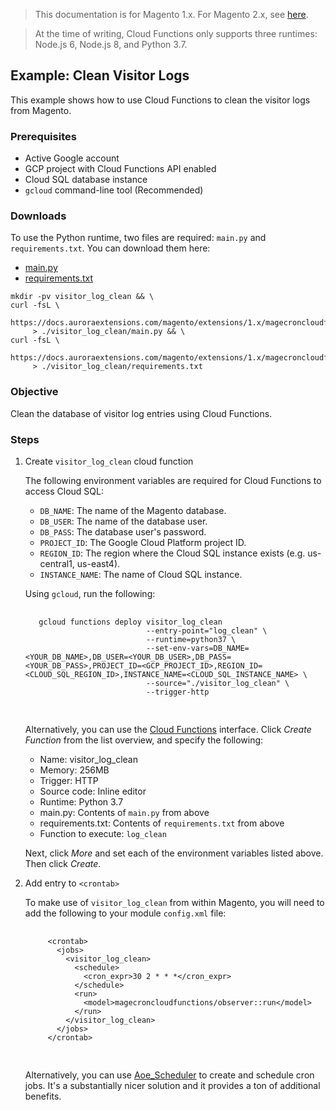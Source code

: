 <blockquote class="important">This documentation is for Magento 1.x. For Magento 2.x, see <a href="https://docs.auroraextensions.com/magento/extensions/2.x/magecroncloudfunctions/latest/">here</a>.</blockquote>

<blockquote class="notice">At the time of writing, Cloud Functions only supports three runtimes: Node.js 6, Node.js 8, and Python 3.7.</blockquote>

## Example: Clean Visitor Logs

This example shows how to use Cloud Functions to clean the visitor logs from Magento.

### Prerequisites

+ Active Google account
+ GCP project with Cloud Functions API enabled
+ Cloud SQL database instance
+ `gcloud` command-line tool (Recommended)

### Downloads

To use the Python runtime, two files are required: `main.py` and `requirements.txt`. You can download them here:

+ [main.py](https://docs.auroraextensions.com/magento/extensions/1.x/magecroncloudfunctions/latest/python/src/visitor_log_clean/main.py)
+ [requirements.txt](https://docs.auroraextensions.com/magento/extensions/1.x/magecroncloudfunctions/latest/python/src/visitor_log_clean/requirements.txt)

```
mkdir -pv visitor_log_clean && \
curl -fsL \
     https://docs.auroraextensions.com/magento/extensions/1.x/magecroncloudfunctions/latest/python/src/visitor_log_clean/main.py
     > ./visitor_log_clean/main.py && \
curl -fsL \
     https://docs.auroraextensions.com/magento/extensions/1.x/magecroncloudfunctions/latest/python/src/visitor_log_clean/requirements.txt
     > ./visitor_log_clean/requirements.txt
```

### Objective

Clean the database of visitor log entries using Cloud Functions.

### Steps

1. Create `visitor_log_clean` cloud function

    The following environment variables are required for Cloud Functions to access Cloud SQL:

    + `DB_NAME`: The name of the Magento database.
    + `DB_USER`: The name of the database user.
    + `DB_PASS`: The database user's password.
    + `PROJECT_ID`: The Google Cloud Platform project ID.
    + `REGION_ID`: The region where the Cloud SQL instance exists (e.g. us-central1, us-east4).
    + `INSTANCE_NAME`: The name of Cloud SQL instance.

    Using `gcloud`, run the following:

    <pre>
      <code>
      gcloud functions deploy visitor_log_clean
                              --entry-point="log_clean" \
                              --runtime=python37 \
                              --set-env-vars=DB_NAME=&lt;YOUR_DB_NAME&gt;,DB_USER=&lt;YOUR_DB_USER&gt;,DB_PASS=&lt;YOUR_DB_PASS&gt;,PROJECT_ID=&lt;GCP_PROJECT_ID&gt;,REGION_ID=&lt;CLOUD_SQL_REGION_ID&gt;,INSTANCE_NAME=&lt;CLOUD_SQL_INSTANCE_NAME&gt; \
                              --source="./visitor_log_clean" \
                              --trigger-http
      </code>
    </pre>

    Alternatively, you can use the [Cloud Functions](https://console.cloud.google.com/functions/list) interface. Click *Create Function*
    from the list overview, and specify the following:

    + Name: visitor\_log\_clean
    + Memory: 256MB
    + Trigger: HTTP
    + Source code: Inline editor
    + Runtime: Python 3.7
    + main.py: Contents of `main.py` from above
    + requirements.txt: Contents of `requirements.txt` from above
    + Function to execute: `log_clean`

    Next, click *More* and set each of the environment variables listed above. Then click *Create*.

2. Add entry to `<crontab>`

    To make use of `visitor_log_clean` from within Magento, you will need to add
    the following to your module `config.xml` file:

    <pre>
      <code>
        &lt;crontab&gt;
          &lt;jobs&gt;
            &lt;visitor_log_clean&gt;
              &lt;schedule&gt;
                &lt;cron_expr&gt;30 2 &#42; &#42; &#42;&lt;/cron_expr&gt;
              &lt;/schedule&gt;
              &lt;run&gt;
                &lt;model&gt;magecroncloudfunctions/observer::run&lt;/model&gt;
              &lt;/run&gt;
            &lt;/visitor_log_clean&gt;
          &lt;/jobs&gt;
        &lt;/crontab&gt;
      </code>
    </pre>

    Alternatively, you can use [Aoe_Scheduler](https://github.com/AOEpeople/Aoe_Scheduler) to create and schedule
    cron jobs. It's a substantially nicer solution and it provides a ton of additional benefits.
